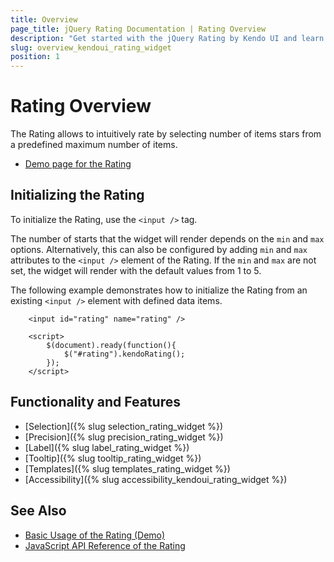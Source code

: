 ```yaml
---
title: Overview
page_title: jQuery Rating Documentation | Rating Overview
description: "Get started with the jQuery Rating by Kendo UI and learn how to create, initialize, and enable the widget."
slug: overview_kendoui_rating_widget
position: 1
---
```


# Rating Overview

The Rating allows to intuitively rate by selecting number of items stars from a predefined maximum number of items.

* [Demo page for the Rating](https://demos.telerik.com/kendo-ui/rating/index) 

## Initializing the Rating

To initialize the Rating, use the `<input />` tag.

The number of starts that the widget will render depends on the `min` and `max` options. Alternatively, this can also be configured by adding `min` and `max` attributes to the `<input />` element of the Rating. If the `min` and `max` are not set, the widget will render with the default values from 1 to 5.

The following example demonstrates how to initialize the Rating from an existing `<input />` element with defined data items.

```dojo
    <input id="rating" name="rating" />

    <script>
        $(document).ready(function(){
            $("#rating").kendoRating();
        });
    </script>
```

## Functionality and Features

* [Selection]({% slug selection_rating_widget %})
* [Precision]({% slug precision_rating_widget %})
* [Label]({% slug label_rating_widget %})
* [Tooltip]({% slug tooltip_rating_widget %})
* [Templates]({% slug templates_rating_widget %})
* [Accessibility]({% slug accessibility_kendoui_rating_widget %})

## See Also

* [Basic Usage of the Rating (Demo)](https://demos.telerik.com/kendo-ui/rating/index)
* [JavaScript API Reference of the Rating](/api/javascript/ui/rating)

